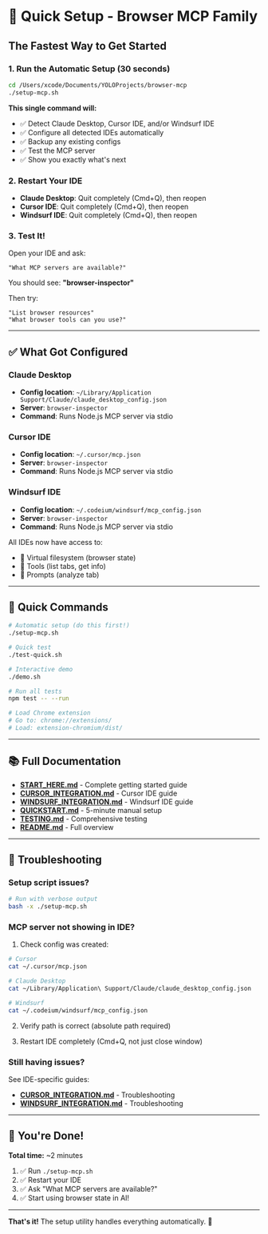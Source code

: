 # 🚀 Quick Setup - Browser MCP Family

## The Fastest Way to Get Started

### 1. Run the Automatic Setup (30 seconds)

```bash
cd /Users/xcode/Documents/YOLOProjects/browser-mcp
./setup-mcp.sh
```

**This single command will:**
- ✅ Detect Claude Desktop, Cursor IDE, and/or Windsurf IDE
- ✅ Configure all detected IDEs automatically
- ✅ Backup any existing configs
- ✅ Test the MCP server
- ✅ Show you exactly what's next

### 2. Restart Your IDE

- **Claude Desktop**: Quit completely (Cmd+Q), then reopen
- **Cursor IDE**: Quit completely (Cmd+Q), then reopen
- **Windsurf IDE**: Quit completely (Cmd+Q), then reopen

### 3. Test It!

Open your IDE and ask:
```
"What MCP servers are available?"
```

You should see: **"browser-inspector"**

Then try:
```
"List browser resources"
"What browser tools can you use?"
```

---

## ✅ What Got Configured

### Claude Desktop
- **Config location**: `~/Library/Application Support/Claude/claude_desktop_config.json`
- **Server**: `browser-inspector`
- **Command**: Runs Node.js MCP server via stdio

### Cursor IDE
- **Config location**: `~/.cursor/mcp.json`
- **Server**: `browser-inspector`
- **Command**: Runs Node.js MCP server via stdio

### Windsurf IDE
- **Config location**: `~/.codeium/windsurf/mcp_config.json`
- **Server**: `browser-inspector`
- **Command**: Runs Node.js MCP server via stdio

All IDEs now have access to:
- 📄 Virtual filesystem (browser state)
- 🔧 Tools (list tabs, get info)
- 📝 Prompts (analyze tab)

---

## 🎯 Quick Commands

```bash
# Automatic setup (do this first!)
./setup-mcp.sh

# Quick test
./test-quick.sh

# Interactive demo
./demo.sh

# Run all tests
npm test -- --run

# Load Chrome extension
# Go to: chrome://extensions/
# Load: extension-chromium/dist/
```

---

## 📚 Full Documentation

- **[START_HERE.md](./START_HERE.md)** - Complete getting started guide
- **[CURSOR_INTEGRATION.md](./CURSOR_INTEGRATION.md)** - Cursor IDE guide
- **[WINDSURF_INTEGRATION.md](./WINDSURF_INTEGRATION.md)** - Windsurf IDE guide
- **[QUICKSTART.md](./QUICKSTART.md)** - 5-minute manual setup
- **[TESTING.md](./TESTING.md)** - Comprehensive testing
- **[README.md](./README.md)** - Full overview

---

## 🐛 Troubleshooting

### Setup script issues?

```bash
# Run with verbose output
bash -x ./setup-mcp.sh
```

### MCP server not showing in IDE?

1. Check config was created:
```bash
# Cursor
cat ~/.cursor/mcp.json

# Claude Desktop
cat ~/Library/Application\ Support/Claude/claude_desktop_config.json

# Windsurf
cat ~/.codeium/windsurf/mcp_config.json
```

2. Verify path is correct (absolute path required)

3. Restart IDE completely (Cmd+Q, not just close window)

### Still having issues?

See IDE-specific guides:
- **[CURSOR_INTEGRATION.md](./CURSOR_INTEGRATION.md)** - Troubleshooting
- **[WINDSURF_INTEGRATION.md](./WINDSURF_INTEGRATION.md)** - Troubleshooting

---

## 🎊 You're Done!

**Total time:** ~2 minutes

1. ✅ Run `./setup-mcp.sh`
2. ✅ Restart your IDE
3. ✅ Ask "What MCP servers are available?"
4. ✅ Start using browser state in AI!

---

**That's it!** The setup utility handles everything automatically. 🚀
